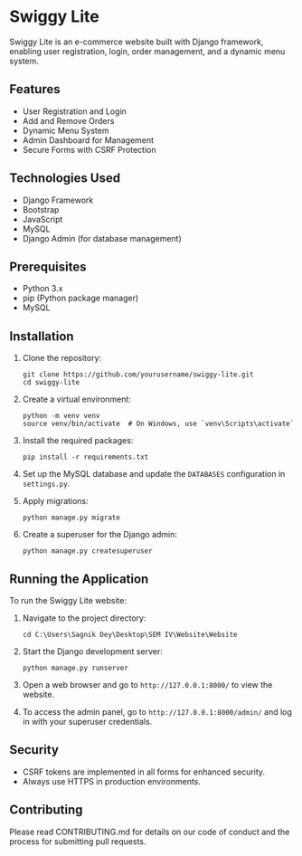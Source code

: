 # Swiggy Lite

Swiggy Lite is an e-commerce website built with Django framework, enabling user registration, login, order management, and a dynamic menu system.

## Features

- User Registration and Login
- Add and Remove Orders
- Dynamic Menu System
- Admin Dashboard for Management
- Secure Forms with CSRF Protection

## Technologies Used

- Django Framework
- Bootstrap
- JavaScript
- MySQL
- Django Admin (for database management)

## Prerequisites

- Python 3.x
- pip (Python package manager)
- MySQL

## Installation

1. Clone the repository:
   ```
   git clone https://github.com/yourusername/swiggy-lite.git
   cd swiggy-lite
   ```

2. Create a virtual environment:
   ```
   python -m venv venv
   source venv/bin/activate  # On Windows, use `venv\Scripts\activate`
   ```

3. Install the required packages:
   ```
   pip install -r requirements.txt
   ```

4. Set up the MySQL database and update the `DATABASES` configuration in `settings.py`.

5. Apply migrations:
   ```
   python manage.py migrate
   ```

6. Create a superuser for the Django admin:
   ```
   python manage.py createsuperuser
   ```

## Running the Application

To run the Swiggy Lite website:

1. Navigate to the project directory:
   ```
   cd C:\Users\Sagnik Dey\Desktop\SEM IV\Website\Website
   ```

2. Start the Django development server:
   ```
   python manage.py runserver
   ```

3. Open a web browser and go to `http://127.0.0.1:8000/` to view the website.

4. To access the admin panel, go to `http://127.0.0.1:8000/admin/` and log in with your superuser credentials.

## Security

- CSRF tokens are implemented in all forms for enhanced security.
- Always use HTTPS in production environments.

## Contributing

Please read CONTRIBUTING.md for details on our code of conduct and the process for submitting pull requests.

